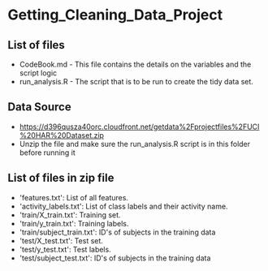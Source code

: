 # Getting_Cleaning_Data_Project

## List of files

* CodeBook.md - This file contains the details on the variables and the script logic
* run_analysis.R - The script that is to be run to create the tidy data set. 

## Data Source
* https://d396qusza40orc.cloudfront.net/getdata%2Fprojectfiles%2FUCI%20HAR%20Dataset.zip 
* Unzip the file and make sure the run_analysis.R script is in this folder before running it

## List of files in zip file
* 'features.txt': List of all features.
* 'activity_labels.txt': List of class labels and their activity name.
* 'train/X_train.txt': Training set.
* 'train/y_train.txt': Training labels.
* 'train/subject_train.txt': ID's of subjects in the training data
* 'test/X_test.txt': Test set.
* 'test/y_test.txt': Test labels.
* 'test/subject_test.txt': ID's of subjects in the training data


